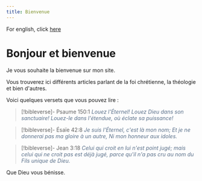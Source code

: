 ```yaml
---
title: Bienvenue
---
```

For english, click [here](https://redeemed-flower-en.pages.dev/)
# Bonjour et bienvenue
Je vous souhaite la bienvenue sur mon site.

Vous trouverez ici différents articles parlant de la foi chrétienne, la théologie et bien d'autres.

Voici quelques versets que vous pouvez lire :

> [!bibleverse]- Psaume 150:1
> <span style="color:#5a708a">*Louez l'Éternel! Louez Dieu dans son sanctuaire! Louez-le dans l'étendue, où éclate sa puissance!*</span>

> [!bibleverse]- Ésaïe 42:8
> <span style="color:#5a708a">*Je suis l'Éternel, c'est là mon nom; Et je ne donnerai pas ma gloire à un autre, Ni mon honneur aux idoles.*</span>

> [!bibleverse]- Jean 3:18
> <span style="color:#5a708a">*Celui qui croit en lui n'est point jugé; mais celui qui ne croit pas est déjà jugé, parce qu'il n'a pas cru au nom du Fils unique de Dieu.*</span>

Que Dieu vous bénisse.